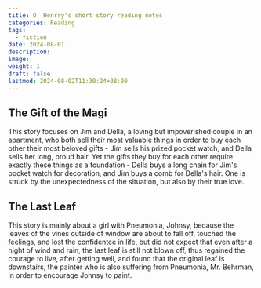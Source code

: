 ```yaml
---
title: O' Henrry's short story reading notes
categories: Reading
tags:
  - fiction
date: 2024-08-01
description: 
image: 
weight: 1
draft: false
lastmod: 2024-08-02T11:30:24+08:00
---
```

## The Gift of the Magi

This story focuses on Jim and Della, a loving but impoverished couple in an apartment, who both sell their most valuable things in order to buy each other their most beloved gifts - Jim sells his prized pocket watch, and Della sells her long, proud hair. Yet the gifts they buy for each other require exactly these things as a foundation - Della buys a long chain for Jim's pocket watch for decoration, and Jim buys a comb for Della's hair. One is struck by the unexpectedness of the situation, but also by their true love.

## The Last Leaf

This story is mainly about a girl with Pneumonia, Johnsy, because the leaves of the vines outside of window are about to fall off, touched the feelings, and lost the confidentce in life, but did not expect that even after a night of wind and rain, the last leaf is still not blown off, thus regained the courage to live, after getting well, and found that the original leaf is downstairs, the painter who is also suffering from Pneumonia, Mr. Behrman, in order to encourage Johnsy to paint.
